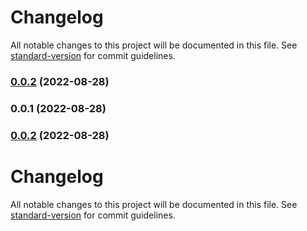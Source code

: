 # Changelog

All notable changes to this project will be documented in this file. See [standard-version](https://github.com/conventional-changelog/standard-version) for commit guidelines.

### [0.0.2](https://github.com/phcreery/partman/compare/v0.0.1...v0.0.2) (2022-08-28)

### 0.0.1 (2022-08-28)

### [0.0.2](https://github.com/phcreery/partman/compare/v0.0.1...v0.0.2) (2022-08-28)

# Changelog

All notable changes to this project will be documented in this file. See [standard-version](https://github.com/conventional-changelog/standard-version) for commit guidelines.
